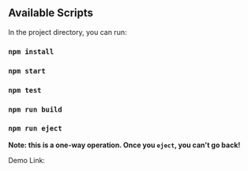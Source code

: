 ## Available Scripts

In the project directory, you can run:

### `npm install`

### `npm start`

### `npm test`

### `npm run build`

### `npm run eject`

**Note: this is a one-way operation. Once you `eject`, you can't go back!**

Demo Link: 
